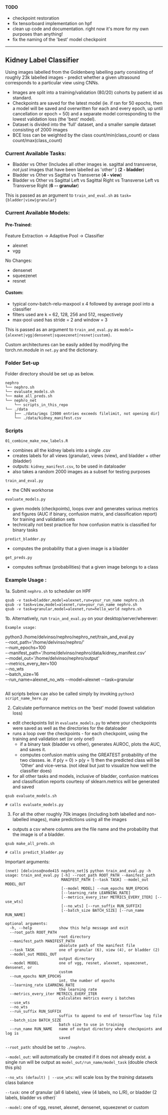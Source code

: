 #### TODO
  * checkpoint restoration
  * fix tensorboard implementation on hpf
  * clean up code and documentation. right now it's more for my own purposes than anything!
  * fix the naming of the 'best' model checkpoint

__________________

## Kidney Label Classifier

Using images labelled from the Goldenberg labelling party consisting of roughly 23k labelled images - predict whether a given ultrasound corresponds to a particular view using CNNs.

* Images are split into a training/validation (80/20) cohorts by patient id as standard.
* Checkpoints are saved for the latest model (ie. if ran for 50 epochs, then a model will be saved and overwritten for each and every epoch, up until cancellation or epoch = 50) and a separate model corresponding to the lowest validation loss (the 'best' model).
* Dataset is divided into the 'full' dataset, and a smaller sample dataset consisting of 2000 images
* BCE loss can be weighted by the class count/min(class_count) or class count/max(class_count)


### Current Available Tasks:
* Bladder vs Other (Includes all other images ie. sagittal and transverse, *not just* images that have been labelled as 'other' ) (**2 - bladder**)
* Bladder vs Other vs Sagittal vs Transverse (**4 - view**)
* Bladder vs Other vs Sagittal Left vs Sagittal Right vs Transverse Left vs Transverse Right (**6 -- granular**)

This is passed as an argument to `train_and_eval.sh` as `task={bladder|view|granular}`

### Current Available Models:
#### Pre-Trained:
Feature Extraction -> Adaptive Pool -> Classifier
  * alexnet
  * vgg

No Changes:
  * densenet
  * squeezenet
  * resnet

#### Custom:
* typical conv-batch-relu-maxpool x 4 followed by average pool into a classifier
* filters used are k = 62, 128, 256 and 512, respectively
* max-pool used has stride = 2 and window = 3

This is passed as an argument to `train_and_eval.py` as `model={alexnet|vgg|densenet|squeezenet|resnet|custom}`.

Custom architectures can be easily added by modifying the torch.nn.module in `net.py` and the dictionary.

###  Folder Set-up
Folder directory should be set up as below.
```
nephro
└── nephro.sh
└── evaluate_models.sh
└── make_all_preds.sh
└── nephro_net
    └── scripts_in_this_repo
└── ./data
    ├── ./data/imgs [2000 entries exceeds filelimit, not opening dir]
    └── ./data/kidney_manifest.csv

```



### Scripts
`01_combine_make_new_labels.R`
* combines all the kidney labels into a single .csv
* creates labels for all views (granular), views (view), and bladder + other (bladder)
* outputs: `kidney_manifest.csv`, to be used in dataloader
* also takes a random 2000 images as a subset for testing purposes


`train_and_eval.py`
* the CNN workhorse

`evaluate_models.py`
* given models (checkpoints), loops over and generates various metrics and figures (AUC if binary, confusion matrix, and classification report) for training and validation sets
* technically not best practice for how confusion matrix is classified for binary tasks

`predict_bladder.py`
* computes the probability that a given image is a bladder

`get_preds.py`
* computes softmax (probabilities) that a given image belongs to a class


### Example Usage :

1a. Submit `nephro.sh` to scheduler on HPF
```
qsub -v task=bladder,model=alexnet,run=your_run_name nephro.sh
qsub -v task=view,model=alexnet,run=your_run_name nephro.sh
qsub -v task=granular,model=alexnet,run=hello_world nephro.sh
```

1b. Alternatively, run `train_and_eval.py` on your desktop/server/wherever:
```
Example usage:
```
python3 /home/delvinso/nephro/nephro_net/train_and_eval.py \
  --root_path='/home/delvinso/nephro/' \
  --num_epochs=100  \
  --manifest_path='/home/delvinso/nephro/data/kidney_manifest.csv'  \
  --model_out='/home/delvinso/nephro/output' \
  --metrics_every_iter=100 \
  --no_wts \
  --batch_size=16 \
  --run_name=alexnet_no_wts
  --model=alexnet
  --task=granular
  
```

```

All scripts below can also be called simply by invoking `python3 script_name_here.py`

2.  Calculate performance metrics on the 'best' model (lowest validation loss)
* edit checkpoints list in `evaluate_models.py` to where your checkpoints were saved as well as the directories for the dataloader
* runs a loop over the checkpoints - for each checkpoint, using the training and validation set (or only one!)
  * if a binary task (bladder vs other), generates AUROC, plots the AUC, and saves it.
  * computes confusion matrix using the GREATEST probability of the two classes. ie. if p(y = 0) > p(y = 1) then the predicted class will be 'Other' and vice-versa. (not ideal but just to visualize how well the classifier does)
* for all other tasks and models, inclusive of bladder, confusion matrices and classification reports courtesy of sklearn.metrics will be generated and saved
```
qsub evaluate_models.sh

# calls evaluate_models.py
```

3) For all the other roughly 70k images (including both labelled and non-labelled images), make predictions using all the images
* outputs a csv where columns are the file name and the probability that the image is of a bladder.

```
qsub make_all_preds.sh

# calls predict_bladder.py
```

Important arguments:

```
(nnet) [delvinso@node415 nephro_net]$ python train_and_eval.py -h
usage: train_and_eval.py [-h] --root_path ROOT_PATH --manifest_path
                         MANIFEST_PATH [--task TASK] --model_out MODEL_OUT
                         [--model MODEL] --num_epochs NUM_EPOCHS
                         [--learning_rate LEARNING_RATE]
                         [--metrics_every_iter METRICS_EVERY_ITER] [--use_wts]
                         [--no_wts] [--run_suffix RUN_SUFFIX]
                         [--batch_size BATCH_SIZE] [--run_name RUN_NAME]

optional arguments:
  -h, --help            show this help message and exit
  --root_path ROOT_PATH
                        root directory
  --manifest_path MANIFEST_PATH
                        absolute path of the manifest file
  --task TASK           one of granular (6), view (4), or bladder (2)
  --model_out MODEL_OUT
                        output directory
  --model MODEL         one of vgg, resnet, alexnet, squeezenet, densenet, or
                        custom
  --num_epochs NUM_EPOCHS
                        int, the number of epochs
  --learning_rate LEARNING_RATE
                        the learning rate
  --metrics_every_iter METRICS_EVERY_ITER
                        calculates metrics every i batches
  --use_wts
  --no_wts
  --run_suffix RUN_SUFFIX
                        suffix to append to end of tensorflow log file
  --batch_size BATCH_SIZE
                        batch size to use in training
  --run_name RUN_NAME   name of output directory where checkpoints and log is
                        saved
```

`--root_path`: should be set to `./nephro`.

`--model_out`: will automatically be created if it does not already exist. a single run will be output as `model_out/run_name/model_task` (double check this pls)

`--no_wts (default) | --use_wts`: will scale loss by the *training* datasets class balance

`--task`: one of granular (all 6 labels), view (4 labels, no L/R), or bladder (2 labels, bladder vs other)`

`--model`: one of vgg, resnet, alexnet, densenet, squeezenet or custom


